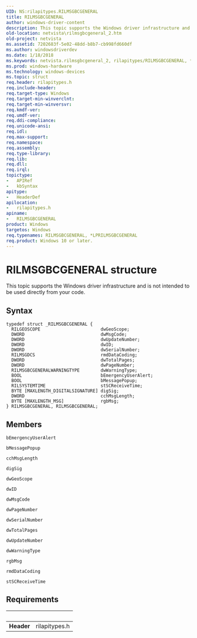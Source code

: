 ```yaml
---
UID: NS:rilapitypes.RILMSGBCGENERAL
title: RILMSGBCGENERAL
author: windows-driver-content
description: This topic supports the Windows driver infrastructure and is not intended to be used directly from your code.
old-location: netvista\rilmsgbcgeneral_2.htm
old-project: netvista
ms.assetid: 7202683f-5e02-48dd-b8b7-cb998fd660df
ms.author: windowsdriverdev
ms.date: 1/18/2018
ms.keywords: netvista.rilmsgbcgeneral_2, rilapitypes/RILMSGBCGENERAL, *LPRILMSGBCGENERAL, RILMSGBCGENERAL structure [Network Drivers Starting with Windows Vista], RILMSGBCGENERAL
ms.prod: windows-hardware
ms.technology: windows-devices
ms.topic: struct
req.header: rilapitypes.h
req.include-header: 
req.target-type: Windows
req.target-min-winverclnt: 
req.target-min-winversvr: 
req.kmdf-ver: 
req.umdf-ver: 
req.ddi-compliance: 
req.unicode-ansi: 
req.idl: 
req.max-support: 
req.namespace: 
req.assembly: 
req.type-library: 
req.lib: 
req.dll: 
req.irql: 
topictype:
-	APIRef
-	kbSyntax
apitype:
-	HeaderDef
apilocation:
-	rilapitypes.h
apiname:
-	RILMSGBCGENERAL
product: Windows
targetos: Windows
req.typenames: RILMSGBCGENERAL, *LPRILMSGBCGENERAL
req.product: Windows 10 or later.
---
```


# RILMSGBCGENERAL structure
This topic supports the Windows driver infrastructure and is not intended to be used directly from your code.

## Syntax
````
typedef struct _RILMSGBCGENERAL {
  RILGEOSCOPE                       dwGeoScope;
  DWORD                             dwMsgCode;
  DWORD                             dwUpdateNumber;
  DWORD                             dwID;
  DWORD                             dwSerialNumber;
  RILMSGDCS                         rmdDataCoding;
  DWORD                             dwTotalPages;
  DWORD                             dwPageNumber;
  RILMSGBCGENERALWARNINGTYPE        dwWarningType;
  BOOL                              bEmergencyUserAlert;
  BOOL                              bMessagePopup;
  RILSYSTEMTIME                     stSCReceiveTime;
  BYTE [MAXLENGTH_DIGITALSIGNATURE] digSig;
  DWORD                             cchMsgLength;
  BYTE [MAXLENGTH_MSG]              rgbMsg;
} RILMSGBCGENERAL, RILMSGBCGENERAL;
````

## Members


`bEmergencyUserAlert`



`bMessagePopup`



`cchMsgLength`



`digSig`



`dwGeoScope`



`dwID`



`dwMsgCode`



`dwPageNumber`



`dwSerialNumber`



`dwTotalPages`



`dwUpdateNumber`



`dwWarningType`



`rgbMsg`



`rmdDataCoding`



`stSCReceiveTime`




## Requirements
| &nbsp; | &nbsp; |
| ---- |:---- |
| **Header** | rilapitypes.h |